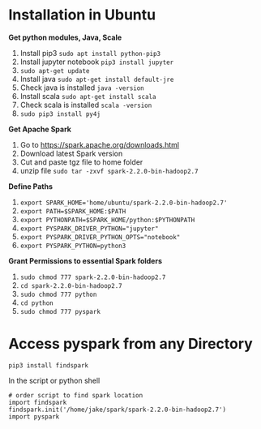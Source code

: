 # Installation in Ubuntu

__Get python modules, Java, Scale__

 1. Install pip3 `sudo apt install python-pip3`
 2. Install jupyter notebook `pip3 install jupyter`
 3. `sudo apt-get update`
 4. Install java `sudo apt-get install default-jre`
 5. Check java is installed `java -version`
 6. Install scala `sudo apt-get install scala`
 7. Check scala is installed `scala -version`
 8. `sudo pip3 install py4j`
 
__Get Apache Spark__
 1. Go to https://spark.apache.org/downloads.html
 2. Download latest Spark version
 3. Cut and paste tgz file to home folder
 4. unzip file `sudo tar -zxvf spark-2.2.0-bin-hadoop2.7`

__Define Paths__
 1. `export SPARK_HOME='home/ubuntu/spark-2.2.0-bin-hadoop2.7'`
 2. `export PATH=$SPARK_HOME:$PATH`
 3. `export PYTHONPATH=$SPARK_HOME/python:$PYTHONPATH`
 4. `export PYSPARK_DRIVER_PYTHON="jupyter"`
 5. `export PYSPARK_DRIVER_PYTHON_OPTS="notebook"`
 6. `export PYSPARK_PYTHON=python3`

__Grant Permissions to essential Spark folders__
 1. `sudo chmod 777 spark-2.2.0-bin-hadoop2.7`
 2. `cd spark-2.2.0-bin-hadoop2.7`
 3. `sudo chmod 777 python`
 4. `cd python`
 5. `sudo chmod 777 pyspark`


# Access pyspark from any Directory

`pip3 install findspark`

In the script or python shell

```
# order script to find spark location
import findspark
findspark.init('/home/jake/spark/spark-2.2.0-bin-hadoop2.7')
import pyspark
```